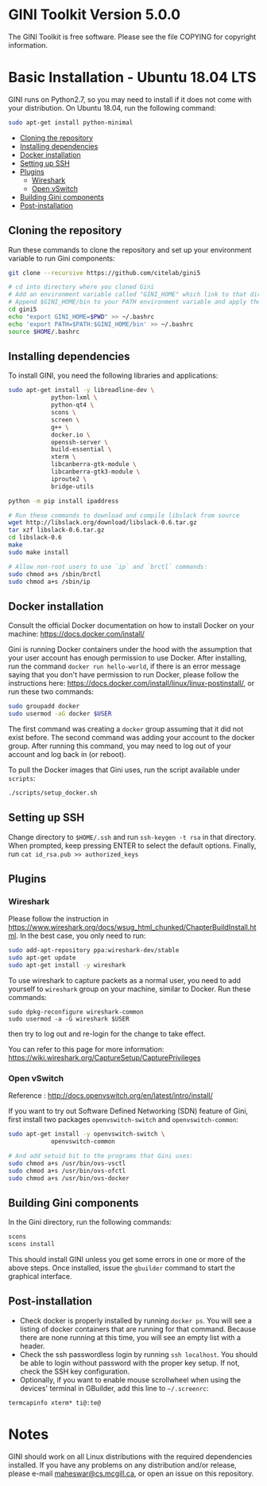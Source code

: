 
# GINI Toolkit Version 5.0.0

The GINI Toolkit is free software. Please see the file COPYING for copyright information.


# Basic Installation - Ubuntu 18.04 LTS

GINI runs on Python2.7, so you may need to install if it does not come with your distribution. On Ubuntu 18.04, run the following command:

```bash
sudo apt-get install python-minimal
```

- [Cloning the repository](#cloning-the-repository)
- [Installing dependencies](#installing-dependencies)
- [Docker installation](#docker-installation)
- [Setting up SSH](#setting-up-ssh)
- [Plugins](#plugins)
	- [Wireshark](#wireshark)
	- [Open vSwitch](#open-vswitch)
- [Building Gini components](#building-gini-components)
- [Post-installation](#post-installation)

## Cloning the repository

Run these commands to clone the repository and set up your environment variable to run Gini components:

```bash
git clone --recursive https://github.com/citelab/gini5

# cd into directory where you cloned Gini
# Add an environment variable called "GINI_HOME" which link to that directory
# Append $GINI_HOME/bin to your PATH environment variable and apply the change
cd gini5
echo "export GINI_HOME=$PWD" >> ~/.bashrc
echo 'export PATH=$PATH:$GINI_HOME/bin' >> ~/.bashrc
source $HOME/.bashrc
```

## Installing dependencies

To install GINI, you need the following libraries and applications:

```bash
sudo apt-get install -y	libreadline-dev \
			python-lxml \
			python-qt4 \
			scons \
			screen \
			g++ \
			docker.io \
			openssh-server \
			build-essential \
			xterm \
			libcanberra-gtk-module \
			libcanberra-gtk3-module \
			iproute2 \
			bridge-utils

python -m pip install ipaddress

# Run these commands to download and compile libslack from source
wget http://libslack.org/download/libslack-0.6.tar.gz
tar xzf libslack-0.6.tar.gz
cd libslack-0.6
make
sudo make install

# Allow non-root users to use `ip` and `brctl` commands:
sudo chmod a+s /sbin/brctl
sudo chmod a+s /sbin/ip
```

## Docker installation

Consult the official Docker documentation on how to install Docker on your machine: https://docs.docker.com/install/

Gini is running Docker containers under the hood with the assumption that your user account has enough permission to use Docker. After installing, run the command `docker run hello-world`, if there is an error message saying that you don't have permission to run Docker, please follow the instructions here: https://docs.docker.com/install/linux/linux-postinstall/, or run these two commands:

```bash
sudo groupadd docker
sudo usermod -aG docker $USER
```

The first command was creating a `docker` group assuming that it did not exist before. The second command was adding your account to the docker group. After running this command, you may need to log out of your account and log back in (or reboot).

To pull the Docker images that Gini uses, run the script available under `scripts`:

```bash
./scripts/setup_docker.sh
```

## Setting up SSH

Change directory to `$HOME/.ssh` and run `ssh-keygen -t rsa` in that directory. When prompted, keep pressing ENTER to select the default options. Finally, run `cat id_rsa.pub >> authorized_keys`

## Plugins

### Wireshark

Please follow the instruction in https://www.wireshark.org/docs/wsug_html_chunked/ChapterBuildInstall.html. In the best case, you only need to run:

```bash
sudo add-apt-repository ppa:wireshark-dev/stable
sudo apt-get update
sudo apt-get install -y wireshark
```

To use wireshark to capture packets as a normal user, you need to add yourself to `wireshark` group on your machine, similar to Docker. Run these commands:

```
sudo dpkg-reconfigure wireshark-common
sudo usermod -a -G wireshark $USER
```

then try to log out and re-login for the change to take effect.

You can refer to this page for more information: https://wiki.wireshark.org/CaptureSetup/CapturePrivileges

### Open vSwitch

Reference : http://docs.openvswitch.org/en/latest/intro/install/

If you want to try out Software Defined Networking (SDN) feature of Gini, first install two packages `openvswitch-switch` and `openvswitch-common`:

```bash
sudo apt-get install -y openvswitch-switch \
			openvswitch-common

# And add setuid bit to the programs that Gini uses:
sudo chmod a+s /usr/bin/ovs-vsctl
sudo chmod a+s /usr/bin/ovs-ofctl
sudo chmod a+s /usr/bin/ovs-docker
```

## Building Gini components

In the Gini directory, run the following commands:

```bash
scons
scons install
```

This should install GINI unless you get some errors in one or more of the above steps.
Once installed, issue the `gbuilder` command to start the graphical interface.

## Post-installation

- Check docker is properly installed by running `docker ps`. You will see a listing of docker containers that are running for that command. Because there are none running at this time, you will see an empty list with a header. 
- Check the ssh passwordless login by running `ssh localhost`. You should be able to login without password with the proper key setup. If not, check the SSH key configuration.
- Optionally, if you want to enable mouse scrollwheel when using the devices' terminal in GBuilder, add this line to `~/.screenrc`:
```
termcapinfo xterm* ti@:te@
```

# Notes

GINI should work on all Linux distributions with the required dependencies
installed.  If you have any problems on any distribution and/or
release, please e-mail maheswar@cs.mcgill.ca, or open an issue on this repository.
